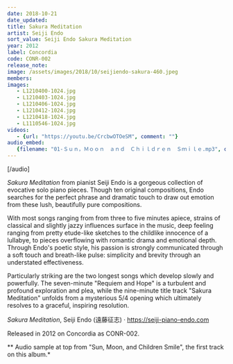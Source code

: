 ```yaml
---
date: 2018-10-21
date_updated: 
title: Sakura Meditation
artist: Seiji Endo
sort_value: Seiji Endo Sakura Meditation
year: 2012
label: Concordia
code: CONR-002
release_note: 
image: /assets/images/2018/10/seijiendo-sakura-460.jpeg
members:
images: 
   - L1210400-1024.jpg
   - L1210403-1024.jpg
   - L1210406-1024.jpg
   - L1210412-1024.jpg
   - L1210418-1024.jpg
   - L1110546-1024.jpg
videos: 
   - {url: "https://youtu.be/CrcbwOTOeSM", comment: ""}
audio_embed:
   {filename: "01-Ｓｕｎ，Ｍｏｏｎ　ａｎｄ　Ｃｈｉｌｄｒｅｎ　Ｓｍｉｌｅ.mp3", comment: "Audio sample at top from \"Sun, Moon, and Children Smile\", the first track on this album:"}
---
```

[/audio]

*Sakura Meditation* from pianist Seiji Endo is a gorgeous collection of evocative solo piano pieces. Though ten original compositions, Endo searches for the perfect phrase and dramatic touch to draw out emotion from these lush, beautifully pure compositions.

With most songs ranging from from three to five minutes apiece, strains of classical and slightly jazzy influences surface in the music, deep feeling ranging from pretty etude-like sketches to the childlike innocence of a lullabye, to pieces overflowing with romantic drama and emotional depth. Through Endo's poetic style, his passion is strongly communicated through a soft touch and breath-like pulse: simplicity and brevity through an understated effectiveness.

Particularly striking are the two longest songs which develop slowly and powerfully. The seven-minute "Requiem and Hope" is a turbulent and profound exploration and plea, while the nine-minute title track "Sakura Meditation" unfolds from a mysterious 5/4 opening which ultimately resolves to a graceful, inspiring resolution.

*Sakura Meditation*, Seiji Endo (遠藤征志) · https://seiji-piano-endo.com

Released in 2012 on Concordia as CONR-002.


** Audio sample at top from "Sun, Moon, and Children Smile", the first track on this album.*
